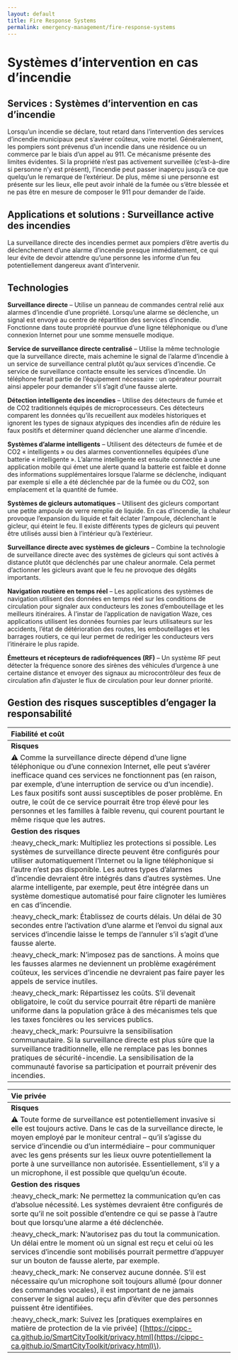 ```yaml
---
layout: default
title: Fire Response Systems
permalink: emergency-management/fire-response-systems
---
```


# Systèmes d’intervention en cas d’incendie

## Services : Systèmes d’intervention en cas d’incendie

Lorsqu’un incendie se déclare, tout retard dans l’intervention des services d’incendie municipaux peut s’avérer coûteux, voire mortel. Généralement, les pompiers sont prévenus d’un incendie dans une résidence ou un commerce par le biais d’un appel au 911. Ce mécanisme présente des limites évidentes. Si la propriété n’est pas activement surveillée \(c’est-à-dire si personne n’y est présent\), l’incendie peut passer inaperçu jusqu’à ce que quelqu’un le remarque de l’extérieur. De plus, même si une personne est présente sur les lieux, elle peut avoir inhalé de la fumée ou s’être blessée et ne pas être en mesure de composer le 911 pour demander de l’aide.

## Applications et solutions : Surveillance active des incendies

La surveillance directe des incendies permet aux pompiers d’être avertis du déclenchement d’une alarme d’incendie presque immédiatement, ce qui leur évite de devoir attendre qu’une personne les informe d’un feu potentiellement dangereux avant d’intervenir.

## Technologies

**Surveillance directe** – Utilise un panneau de commandes central relié aux alarmes d’incendie d’une propriété. Lorsqu’une alarme se déclenche, un signal est envoyé au centre de répartition des services d’incendie. Fonctionne dans toute propriété pourvue d’une ligne téléphonique ou d’une connexion Internet pour une somme mensuelle modique.

**Service de surveillance directe centralisé** – Utilise la même technologie que la surveillance directe, mais achemine le signal de l’alarme d’incendie à un service de surveillance central plutôt qu’aux services d’incendie. Ce service de surveillance contacte ensuite les services d’incendie. Un téléphone ferait partie de l’équipement nécessaire : un opérateur pourrait ainsi appeler pour demander s’il s’agit d’une fausse alerte.

**Détection intelligente des incendies** – Utilise des détecteurs de fumée et de CO2 traditionnels équipés de microprocesseurs. Ces détecteurs comparent les données qu’ils recueillent aux modèles historiques et ignorent les types de signaux atypiques des incendies afin de réduire les faux positifs et déterminer quand déclencher une alarme d’incendie.

**Systèmes d’alarme intelligents** – Utilisent des détecteurs de fumée et de CO2 « intelligents » ou des alarmes conventionnelles équipées d’une batterie « intelligente ». L’alarme intelligente est ensuite connectée à une application mobile qui émet une alerte quand la batterie est faible et donne des informations supplémentaires lorsque l’alarme se déclenche, indiquant par exemple si elle a été déclenchée par de la fumée ou du CO2, son emplacement et la quantité de fumée.

**Systèmes de gicleurs automatiques** – Utilisent des gicleurs comportant une petite ampoule de verre remplie de liquide. En cas d’incendie, la chaleur provoque l’expansion du liquide et fait éclater l’ampoule, déclenchant le gicleur, qui éteint le feu. Il existe différents types de gicleurs qui peuvent être utilisés aussi bien à l’intérieur qu’à l’extérieur.

**Surveillance directe avec systèmes de gicleurs** – Combine la technologie de surveillance directe avec des systèmes de gicleurs qui sont activés à distance plutôt que déclenchés par une chaleur anormale. Cela permet d’actionner les gicleurs avant que le feu ne provoque des dégâts importants.

**Navigation routière en temps réel** – Les applications des systèmes de navigation utilisent des données en temps réel sur les conditions de circulation pour signaler aux conducteurs les zones d’embouteillage et les meilleurs itinéraires. À l’instar de l’application de navigation Waze, ces applications utilisent les données fournies par leurs utilisateurs sur les accidents, l’état de détérioration des routes, les embouteillages et les barrages routiers, ce qui leur permet de rediriger les conducteurs vers l’itinéraire le plus rapide.

**Émetteurs et récepteurs de radiofréquences \(RF\)** – Un système RF peut détecter la fréquence sonore des sirènes des véhicules d’urgence à une certaine distance et envoyer des signaux au microcontrôleur des feux de circulation afin d’ajuster le flux de circulation pour leur donner priorité.

## Gestion des risques susceptibles d’engager la responsabilité

| Fiabilité et coût |
| :--- |
| **Risques** |
| :warning: Comme la surveillance directe dépend d’une ligne téléphonique ou d’une connexion Internet, elle peut s’avérer inefficace quand ces services ne fonctionnent pas \(en raison, par exemple, d’une interruption de service ou d’un incendie\). Les faux positifs sont aussi susceptibles de poser problème. En outre, le coût de ce service pourrait être trop élevé pour les personnes et les familles à faible revenu, qui courent pourtant le même risque que les autres. |
| **Gestion des risques** |
| :heavy\_check\_mark: Multipliez les protections si possible. Les systèmes de surveillance directe peuvent être configurés pour utiliser automatiquement l’Internet ou la ligne téléphonique si l’autre n’est pas disponible. Les autres types d’alarmes d’incendie devraient être intégrés dans d’autres systèmes. Une alarme intelligente, par exemple, peut être intégrée dans un système domestique automatisé pour faire clignoter les lumières en cas d’incendie. |
| :heavy\_check\_mark: Établissez de courts délais. Un délai de 30 secondes entre l’activation d’une alarme et l’envoi du signal aux services d’incendie laisse le temps de l’annuler s’il s’agit d’une fausse alerte. |
| :heavy\_check\_mark: N’imposez pas de sanctions. À moins que les fausses alarmes ne deviennent un problème exagérément coûteux, les services d’incendie ne devraient pas faire payer les appels de service inutiles. |
| :heavy\_check\_mark: Répartissez les coûts. S’il devenait obligatoire, le coût du service pourrait être réparti de manière uniforme dans la population grâce à des mécanismes tels que les taxes foncières ou les services publics. |
| :heavy\_check\_mark: Poursuivre la sensibilisation communautaire. Si la surveillance directe est plus sûre que la surveillance traditionnelle, elle ne remplace pas les bonnes pratiques de sécurité-incendie. La sensibilisation de la communauté favorise sa participation et pourrait prévenir des incendies. |

| Vie privée |
| :--- |
| **Risques** |
| :warning: Toute forme de surveillance est potentiellement invasive si elle est toujours active. Dans le cas de la surveillance directe, le moyen employé par le moniteur central – qu’il s’agisse du service d’incendie ou d’un intermédiaire – pour communiquer avec les gens présents sur les lieux ouvre potentiellement la porte à une surveillance non autorisée. Essentiellement, s’il y a un microphone, il est possible que quelqu’un écoute. |
| **Gestion des risques** |
| :heavy\_check\_mark: Ne permettez la communication qu’en cas d’absolue nécessité. Les systèmes devraient être configurés de sorte qu’il ne soit possible d’entendre ce qui se passe à l’autre bout que lorsqu’une alarme a été déclenchée. |
| :heavy\_check\_mark: N’autorisez pas du tout la communication. Un délai entre le moment où un signal est reçu et celui où les services d’incendie sont mobilisés pourrait permettre d’appuyer sur un bouton de fausse alerte, par exemple. |
| :heavy\_check\_mark: Ne conservez aucune donnée. S’il est nécessaire qu’un microphone soit toujours allumé \(pour donner des commandes vocales\), il est important de ne jamais conserver le signal audio reçu afin d’éviter que des personnes puissent être identifiées. |
| :heavy\_check\_mark: Suivez les \[pratiques exemplaires en matière de protection de la vie privée\] \([https://cippc-ca.github.io/SmartCityToolkit/privacy.html](https://cippc-ca.github.io/SmartCityToolkit/privacy.html)\). |

